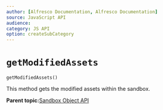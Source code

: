 ```yaml
---
author: [Alfresco Documentation, Alfresco Documentation]
source: JavaScript API
audience: 
category: JS API
option: createSubCategory
---
```


# ``getModifiedAssets``

``getModifiedAssets()``

This method gets the modified assets within the sandbox.

**Parent topic:**[Sandbox Object API](../references/API-JS-Sandbox-Object.md)


